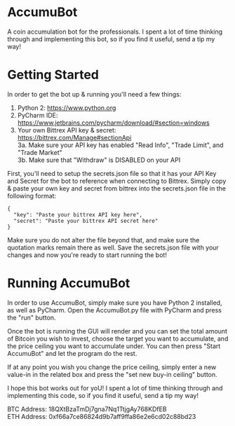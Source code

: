 # AccumuBot
A coin accumulation bot for the professionals. I spent a lot of time thinking through and implementing this bot, so if you find it useful, send a tip my way!


# Getting Started

In order to get the bot up & running you'll need a few things:

1. Python 2: https://www.python.org
2. PyCharm IDE: https://www.jetbrains.com/pycharm/download/#section=windows
3. Your own Bittrex API key & secret: https://bittrex.com/Manage#sectionApi
<br>    3a. Make sure your API key has enabled "Read Info", "Trade Limit", and "Trade Market"
<br>    3b. Make sure that "Withdraw" is DISABLED on your API

First, you'll need to setup the secrets.json file so that it has your API Key and Secret for the bot to reference when connecting to Bittrex. Simply copy & paste your own key and secret from bittrex into the secrets.json file in the following format:

```
{
  "key": "Paste your bittrex API key here",
  "secret": "Paste your bittrex API secret here"
}
```

Make sure you do not alter the file beyond that, and make sure the quotation marks remain there as well. Save the secrets.json file with your changes and now you're ready to start running the bot!

# Running AccumuBot

In order to use AccumuBot, simply make sure you have Python 2 installed, as well as PyCharm. Open the AccumuBot.py file with PyCharm and press the "run" button.

Once the bot is running the GUI will render and you can set the total amount of Bitcoin you wish to invest, choose the target you want to accumulate, and the price ceiling you want to accumulate under. You can then press "Start AccumuBot" and let the program do the rest.

If at any point you wish you change the price ceiling, simply enter a new value-in in the related box and press the "set new buy-in ceiling" button.

I hope this bot works out for yoU! I spent a lot of time thinking through and implementing this code, so if you find it useful, send a tip my way!

BTC Address: 18QXtBzaTmDj7gna7Nq1TtjgAy768KDfEB <br>
ETH Address: 0xf66a7ce86824d9b7aff9ffa86e2e6cd02c88bd23
